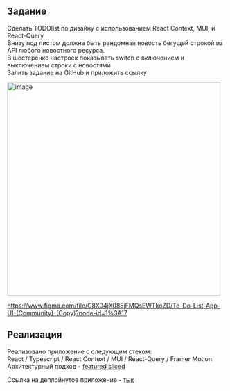 ## Задание

Сделать TODOlist по дизайну с использованием React Context, MUI, и React-Query</br>
Внизу под листом должна быть рандомная новость бегущей строкой из API любого новостного ресурса.</br>
В шестеренке настроек показывать switch с включением и выключением строки с новостями.</br>
Залить задание на GitHub и приложить ссылку</br>

<img width="492" alt="image" src="https://user-images.githubusercontent.com/60133486/213944890-e41634cf-9084-4043-873b-cdffc80aa889.png">

https://www.figma.com/file/C8X04jX085jFMQsEWTkoZD/To-Do-List-App-UI-(Community)-(Copy)?node-id=1%3A17

## Реализация

Реализовано приложение с следующим стеком: </br>
React / Typescript / React Context / MUI / React-Query / Framer Motion </br>
Архитектурный подход - [featured sliced](https://feature-sliced.design/) </br>

Ссылка на деплойнутое приложение - [тык](https://tasks.houstoncode.ru/)
